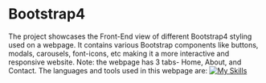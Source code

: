 # Bootstrap4
The project showcases the Front-End view of different Bootstrap4 styling used on a webpage. It contains various Bootstrap components like buttons, modals, carousels, font-icons, etc making it a more interactive and responsive website. Note: the webpage has 3 tabs- Home, About, and Contact.
The languages and tools used in this webpage are:
[![My Skills](https://skillicons.dev/icons?i=js,html,css,wasm)](https://skillicons.dev)
